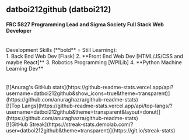 ## datboi212github (datboi212)
#### FRC 5827 Programming Lead and Sigma Society Full Stack Web Developer
<br>
Development Skills (**bold** = Still Learning): <br>
1. Back End Web Dev [Flask]
2. **Front End Web Dev [HTML/JS/CSS and maybe React]**
3. Robotics Programming [WPILib]
4. **Python Machine Learning Dev**
<br>
<br>
<br>
[![Anurag's GitHub stats](https://github-readme-stats.vercel.app/api?username=datboi212github&show_icons=true&theme=transparent)](https://github.com/anuraghazra/github-readme-stats) <br>
[![Top Langs](https://github-readme-stats.vercel.app/api/top-langs/?username=datboi212github&theme=transparent&layout=donut)](https://github.com/anuraghazra/github-readme-stats) <br>
[![GitHub Streak](https://streak-stats.demolab.com/?user=datboi212github&theme=transparent)](https://git.io/streak-stats)
